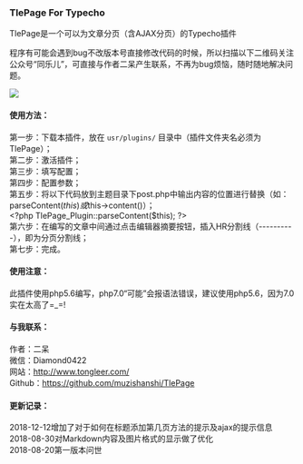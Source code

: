 ### TlePage For Typecho

TlePage是一个可以为文章分页（含AJAX分页）的Typecho插件

程序有可能会遇到bug不改版本号直接修改代码的时候，所以扫描以下二维码关注公众号“同乐儿”，可直接与作者二呆产生联系，不再为bug烦恼，随时随地解决问题。

<img src="http://me.tongleer.com/content/uploadfile/201706/008b1497454448.png">

#### 使用方法：
第一步：下载本插件，放在 `usr/plugins/` 目录中（插件文件夹名必须为TlePage）；<br />
第二步：激活插件；<br />
第三步：填写配置；<br />
第四步：配置参数；<br />
第五步：将以下代码放到主题目录下post.php中输出内容的位置进行替换（如：parseContent($this)或$this->content()）；<br />
&lt;?php TlePage_Plugin::parseContent($this); ?><br />
第六步：在编写的文章中间通过点击编辑器摘要按钮，插入HR分割线（----------），即为分页分割线；<br />
第七步：完成。

#### 使用注意：
此插件使用php5.6编写，php7.0“可能”会报语法错误，建议使用php5.6，因为7.0实在太高了=_=!

#### 与我联系：
作者：二呆<br />
微信：Diamond0422<br />
网站：http://www.tongleer.com/<br />
Github：https://github.com/muzishanshi/TlePage

#### 更新记录：
2018-12-12增加了对于如何在标题添加第几页方法的提示及ajax的提示信息<br />
2018-08-30对Markdown内容及图片格式的显示做了优化<br />
2018-08-20第一版本问世